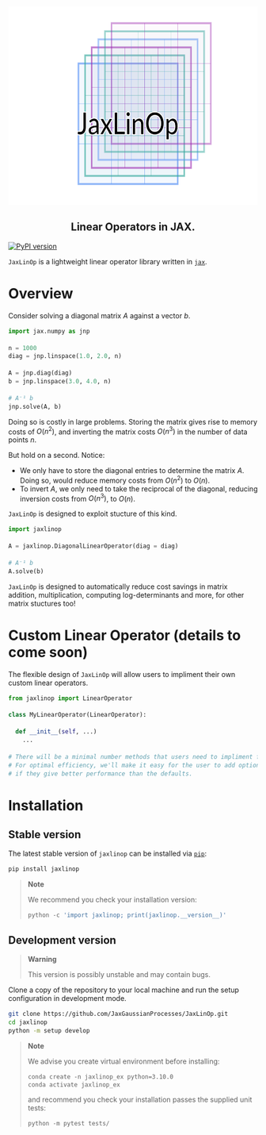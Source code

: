 <p align="center">
<img width="700" height="400" src="https://raw.githubusercontent.com/JaxGaussianProcesses/JaxLinOp/main/docs/_static/logo/logo.png" alt="JaxLinOp's logo">
</p>
<h2 align='center'>Linear Operators in JAX.</h2>

[![PyPI version](https://badge.fury.io/py/JaxLinOP.svg)](https://badge.fury.io/py/JaxLinOP)

`JaxLinOp` is a lightweight linear operator library written in [`jax`](https://github.com/google/jax).

# Overview
Consider solving a diagonal matrix $A$ against a vector $b$.

```python
import jax.numpy as jnp

n = 1000
diag = jnp.linspace(1.0, 2.0, n)

A = jnp.diag(diag)
b = jnp.linspace(3.0, 4.0, n)

# A⁻¹ b
jnp.solve(A, b)
```
Doing so is costly in large problems. Storing the matrix gives rise to memory costs of $O(n^2)$, and inverting the matrix costs $O(n^3)$ in the number of data points $n$.

But hold on a second. Notice:

- We only have to store the diagonal entries to determine the matrix $A$. Doing so, would reduce memory costs from $O(n^2)$ to $O(n)$. 
- To invert $A$, we only need to take the reciprocal of the diagonal, reducing inversion costs from $O(n^3)$, to $O(n)$. 

`JaxLinOp` is designed to exploit stucture of this kind. 
```python
import jaxlinop

A = jaxlinop.DiagonalLinearOperator(diag = diag)

# A⁻¹ b
A.solve(b)
```
`JaxLinOp` is designed to automatically reduce cost savings in matrix addition, multiplication, computing log-determinants and more, for other matrix stuctures too!

# Custom Linear Operator (details to come soon)

The flexible design of `JaxLinOp` will allow users to impliment their own custom linear operators.

```python
from jaxlinop import LinearOperator

class MyLinearOperator(LinearOperator):
  
  def __init__(self, ...)
    ...

# There will be a minimal number methods that users need to impliment for their custom operator. 
# For optimal efficiency, we'll make it easy for the user to add optional methods to their operator, 
# if they give better performance than the defaults.
```


# Installation

## Stable version

The latest stable version of `jaxlinop` can be installed via [`pip`](https://pip.pypa.io/en/stable/):

```bash
pip install jaxlinop
```

> **Note**
>
> We recommend you check your installation version:
> ```python
> python -c 'import jaxlinop; print(jaxlinop.__version__)'
> ```



## Development version
> **Warning**
>
> This version is possibly unstable and may contain bugs. 

Clone a copy of the repository to your local machine and run the setup configuration in development mode.
```bash
git clone https://github.com/JaxGaussianProcesses/JaxLinOp.git
cd jaxlinop
python -m setup develop
```

> **Note**
>
> We advise you create virtual environment before installing:
> ```
> conda create -n jaxlinop_ex python=3.10.0
> conda activate jaxlinop_ex
>  ```
>
> and recommend you check your installation passes the supplied unit tests:
>
> ```python
> python -m pytest tests/
> ```
